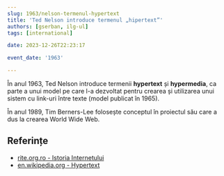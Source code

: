 ```yaml
---
slug: 1963/nelson-termenul-hypertext
title: 'Ted Nelson introduce termenul „hipertext”'
authors: [gserban, ilg-ul]
tags: [international]

date: 2023-12-26T22:23:17

event_date: '1963'

---
```


În anul 1963, Ted Nelson introduce termenii **hypertext** și **hypermedia**,
ca parte a unui model pe care l-a dezvoltat pentru crearea și utilizarea
unui sistem cu link-uri între texte (model publicat în 1965).

<!-- truncate -->

În anul 1989, Tim Berners-Lee folosește conceptul în proiectul său care a
dus la crearea World Wide Web.

## Referințe

- [rite.org.ro - Istoria Internetului](https://rite.org.ro/istoria-internetului/)
- [en.wikipedia.org - Hypertext](https://en.wikipedia.org/wiki/Hypertext#History)
